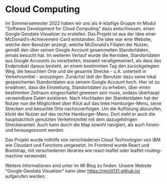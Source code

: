 # Cloud Computing

Im Sommersemester 2022 haben wir uns als 4-köpfige Gruppe im Modul "Software Development for Cloud Computing" dazu entschlossen, einen Google Geodata Visualizer zu erstellen. Das Projekt ist aus der Idee einer McDonald’s-Achievement-Card entstanden. Die Idee war eine Website, welche dem Benutzer anzeigt, welche McDonald’s Filialen der Nutzer, gemäß den über seinen Google Account gesammelten Standortdaten, jemals besucht hat. Im weiteren Verlauf wurde die Kernidee, Standortdaten aus Google Accounts zu verarbeiten, insoweit verallgemeinert, als dass das Endprodukt daraus besteht, an einem bestimmten Tag den zurückgelegten Weg, die besuchten Orte und die gesamte Strecke - u.A. unterteilt in Verkehrsmittel - anzuzeigen. 
Zunächst lädt der Benutzer dazu seine lokal gespeicherten Standortdaten aus seinem Google Account hoch. Hier ist zu erwähnen, dass die Einstellung, Standortdaten zu erheben, über einen bestimmten Zeitraum eingeschaltet gewesen sein muss, sodass überhaupt verwendbare Daten existieren. Nach Hochladen der Standortdaten hat der Nutzer nun die Möglichkeit über Klick auf das linke Hamburger-Menu, seine Strecken und besuchte Orte nachzuverfolgen. Um die Auflistung abzurufen, klickt der Nutzer auf das rechte Hamburger-Menu. Dort sieht er auch die hauptsächlich genutzten Verkehrsmittel mit dem dazugehörigen Streckenanteil. Auch kann durch die Map sowohl navigiert, als auch hinein- und herausgezoomt werden.  

Das Projekt wurde mithilfe von verschiedenen Cloud Technologien von IBM wie Cloudant und Functions umgesetzt. Im Frontend wurde React und Bootstrap, mit verschiedenen libraries wie react-leaflet oder leaflet-routing-machine verwendet.

Weitere Informationen sind unter im MI Blog zu finden.
Unsere Website "Google Geodata Visualizer" kann über https://miclit131.github.io/ aufgerufen werden.
